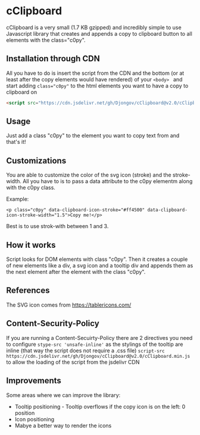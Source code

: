# cClipboard
cClipboard is a very small (1.7 KB gzipped) and incredibly simple to use Javascript library that creates and appends a copy to clipboard button to all elements with the class="c0py".

## Installation through CDN

All you have to do is insert the script from the CDN and the bottom (or at least after the copy elements would have rendered) of your ```<body> ``` and start adding ```class="c0py"``` to the html elements you want to have a copy to clipboard on

```html
<script src="https://cdn.jsdelivr.net/gh/Djongov/cClipboard@v2.0/cClipboard.min.js" integrity="sha384-1oQ7VKt13uvkHRCm1gTNlBzQLODHZMTkzboZ2uqa+mV+aMp9cdp5bYFZZG0nDl9W" crossorigin="anonymous"></script>
```
## Usage
Just add a class "c0py" to the element you want to copy text from and that's it!

## Customizations
You are able to customize the color of the svg icon (stroke) and the stroke-width. All you have to is to pass a data attribute to the c0py elementm along with the c0py class.

Example:

```<p class="c0py" data-clipboard-icon-stroke="#ff4500" data-clipboard-icon-stroke-width="1.5">Copy me!</p> ```

Best is to use strok-with between 1 and 3.

## How it works
Script looks for DOM elements with class "c0py". Then it creates a couple of new elements like a div, a svg icon and a tooltip div and appends them as the next element after the element with the class "c0py".

## References
The SVG icon comes from https://tablericons.com/

## Content-Security-Policy
If you are running a Content-Secuirty-Policy there are 2 directives you need to configure
```stype-src 'unsafe-inline'``` as the stylings of the tooltip are inline (that way the script does not require a .css file)
```script-src https://cdn.jsdelivr.net/gh/Djongov/cClipboard@v2.0/cClipboard.min.js``` to allow the loading of the script from the jsdelivr CDN

## Improvements
Some areas where we can improve the library:
- Tooltip positioning - Tooltip overflows if the copy icon is on the left: 0 position
- Icon positioning
- Mabye a better way to render the icons